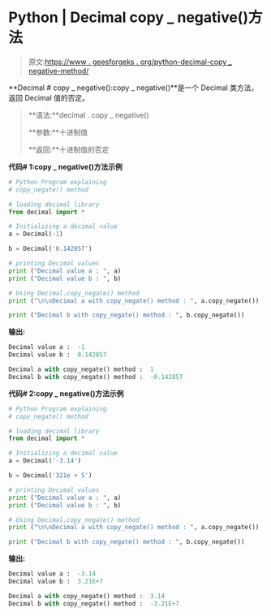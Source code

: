 # Python | Decimal copy _ negative()方法

> 原文:[https://www . geesforgeks . org/python-decimal-copy _ negative-method/](https://www.geeksforgeeks.org/python-decimal-copy_negate-method/)

**Decimal # copy _ negative():copy _ negative()**是一个 Decimal 类方法，返回 Decimal 值的否定。

> **语法:**decimal . copy _ negative()
> 
> **参数:**十进制值
> 
> **返回:**十进制值的否定

**代码# 1:copy _ negative()方法示例**

```py
# Python Program explaining 
# copy_negate() method

# loading decimal library
from decimal import *

# Initializing a decimal value
a = Decimal(-1)

b = Decimal('0.142857')

# printing Decimal values
print ("Decimal value a : ", a)
print ("Decimal value b : ", b)

# Using Decimal.copy_negate() method
print ("\n\nDecimal a with copy_negate() method : ", a.copy_negate())

print ("Decimal b with copy_negate() method : ", b.copy_negate())
```

**输出:**

```py
Decimal value a :  -1
Decimal value b :  0.142857

Decimal a with copy_negate() method :  1
Decimal b with copy_negate() method :  -0.142857

```

**代码# 2:copy _ negative()方法示例**

```py
# Python Program explaining 
# copy_negate() method

# loading decimal library
from decimal import *

# Initializing a decimal value
a = Decimal('-3.14')

b = Decimal('321e + 5')

# printing Decimal values
print ("Decimal value a : ", a)
print ("Decimal value b : ", b)

# Using Decimal.copy_negate() method
print ("\n\nDecimal a with copy_negate() method : ", a.copy_negate())

print ("Decimal b with copy_negate() method : ", b.copy_negate())
```

**输出:**

```py
Decimal value a :  -3.14
Decimal value b :  3.21E+7

Decimal a with copy_negate() method :  3.14
Decimal b with copy_negate() method :  -3.21E+7

```